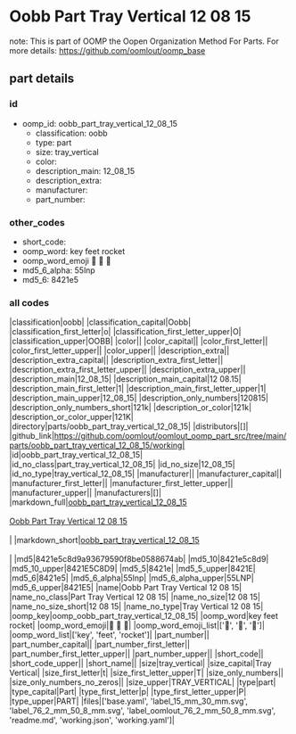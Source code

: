 # Oobb Part Tray Vertical 12 08 15  

note: This is part of OOMP the Oopen Organization Method For Parts. For more details: https://github.com/oomlout/oomp_base

##  part details





### id
* oomp_id: oobb_part_tray_vertical_12_08_15
  * classification: oobb
  * type: part
  * size: tray_vertical
  * color: 
  * description_main: 12_08_15
  * description_extra: 
  * manufacturer: 
  * part_number: 

### other_codes
* short_code: 
* oomp_word: key feet rocket
* oomp_word_emoji :key: :feet: :rocket:
* md5_6_alpha: 55lnp
* md5_6: 8421e5

### all codes 
|classification|oobb|
|classification_capital|Oobb|
|classification_first_letter|o|
|classification_first_letter_upper|O|
|classification_upper|OOBB|
|color||
|color_capital||
|color_first_letter||
|color_first_letter_upper||
|color_upper||
|description_extra||
|description_extra_capital||
|description_extra_first_letter||
|description_extra_first_letter_upper||
|description_extra_upper||
|description_main|12_08_15|
|description_main_capital|12 08.15|
|description_main_first_letter|1|
|description_main_first_letter_upper|1|
|description_main_upper|12_08_15|
|description_only_numbers|120815|
|description_only_numbers_short|121k|
|description_or_color|121k|
|description_or_color_upper|121K|
|directory|parts/oobb_part_tray_vertical_12_08_15|
|distributors|[]|
|github_link|https://github.com/oomlout/oomlout_oomp_part_src/tree/main/parts/oobb_part_tray_vertical_12_08_15/working|
|id|oobb_part_tray_vertical_12_08_15|
|id_no_class|part_tray_vertical_12_08_15|
|id_no_size|12_08_15|
|id_no_type|tray_vertical_12_08_15|
|manufacturer||
|manufacturer_capital||
|manufacturer_first_letter||
|manufacturer_first_letter_upper||
|manufacturer_upper||
|manufacturers|[]|
|markdown_full|[oobb_part_tray_vertical_12_08_15](https://github.com/oomlout/oomlout_oomp_part_src/tree/main/parts/oobb_part_tray_vertical_12_08_15/working)<br>[](https://github.com/oomlout/oomlout_oomp_part_src/tree/main/parts/oobb_part_tray_vertical_12_08_15/working)<br>[Oobb Part Tray Vertical 12 08 15](https://github.com/oomlout/oomlout_oomp_part_src/tree/main/parts/oobb_part_tray_vertical_12_08_15/working)<br><br>|
|markdown_short|[oobb_part_tray_vertical_12_08_15](https://github.com/oomlout/oomlout_oomp_part_src/tree/main/parts/oobb_part_tray_vertical_12_08_15/working)<br><br>|
|md5|8421e5c8d9a93679590f8be0588674ab|
|md5_10|8421e5c8d9|
|md5_10_upper|8421E5C8D9|
|md5_5|8421e|
|md5_5_upper|8421E|
|md5_6|8421e5|
|md5_6_alpha|55lnp|
|md5_6_alpha_upper|55LNP|
|md5_6_upper|8421E5|
|name|Oobb Part Tray Vertical 12 08 15|
|name_no_class|Part Tray Vertical 12 08 15|
|name_no_size|12 08 15|
|name_no_size_short|12 08 15|
|name_no_type|Tray Vertical 12 08 15|
|oomp_key|oomp_oobb_part_tray_vertical_12_08_15|
|oomp_word|key feet rocket|
|oomp_word_emoji|:key: :feet: :rocket:|
|oomp_word_emoji_list|[':key:', ':feet:', ':rocket:']|
|oomp_word_list|['key', 'feet', 'rocket']|
|part_number||
|part_number_capital||
|part_number_first_letter||
|part_number_first_letter_upper||
|part_number_upper||
|short_code||
|short_code_upper||
|short_name||
|size|tray_vertical|
|size_capital|Tray Vertical|
|size_first_letter|t|
|size_first_letter_upper|T|
|size_only_numbers||
|size_only_numbers_no_zeros||
|size_upper|TRAY_VERTICAL|
|type|part|
|type_capital|Part|
|type_first_letter|p|
|type_first_letter_upper|P|
|type_upper|PART|
|files|['base.yaml', 'label_15_mm_30_mm.svg', 'label_76_2_mm_50_8_mm.svg', 'label_oomlout_76_2_mm_50_8_mm.svg', 'readme.md', 'working.json', 'working.yaml']|
